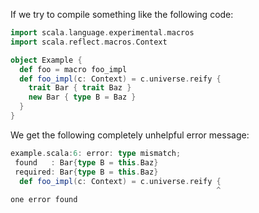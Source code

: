 If we try to compile something like the following code:

```scala
import scala.language.experimental.macros
import scala.reflect.macros.Context

object Example {
  def foo = macro foo_impl
  def foo_impl(c: Context) = c.universe.reify {
    trait Bar { trait Baz }
    new Bar { type B = Baz }
  }
}
```

We get the following completely unhelpful error message:

```scala
example.scala:6: error: type mismatch;
 found   : Bar{type B = this.Baz}
 required: Bar{type B = this.Baz}
  def foo_impl(c: Context) = c.universe.reify {
                                              ^
one error found
```
